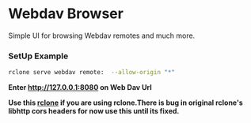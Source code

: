 # Webdav Browser

Simple UI for browsing Webdav remotes and much more.

### SetUp Example

```sh
rclone serve webdav remote:  --allow-origin "*"
```

**Enter http://127.0.0.1:8080 on Web Dav Url**

**Use this [rclone](https://github.com/divyam234/rclone) if you are using rclone.There is bug in original rclone's libhttp cors headers for now use this until its fixed.**
